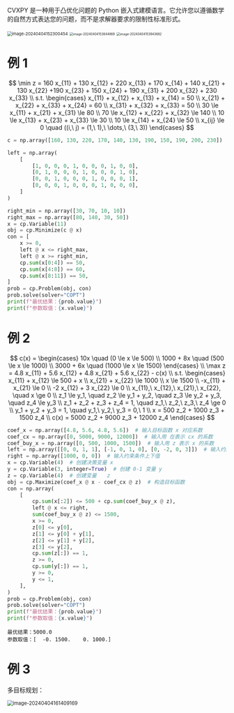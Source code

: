 CVXPY 是一种用于凸优化问题的 Python 嵌入式建模语言。它允许您以遵循数学的自然方式表达您的问题，而不是求解器要求的限制性标准形式。

<img src="https://leafalice-image.oss-cn-hangzhou.aliyuncs.com/img/2024-04-04%2F3d1d16dcfbed2797b76ada42deb1a6be--2518--image-20240404152300454.png" alt="image-20240404152300454" style="zoom: 67%;" />

<img src="https://leafalice-image.oss-cn-hangzhou.aliyuncs.com/img/2024-04-04%2Ffa73085e8dca332cd973e2e5ec308a47--87a5--image-20240404153844869.png" alt="image-20240404153844869" style="zoom:50%;" />

<img src="https://leafalice-image.oss-cn-hangzhou.aliyuncs.com/img/2024-04-04%2F427a383b277f2beb043439c3f00e5e6b--b8d0--image-20240404153943682.png" alt="image-20240404153943682" style="zoom:50%;" />

# 例 1

$$
\min z = 160 x_{11} + 130 x_{12} + 220 x_{13} + 170 x_{14} + 140 x_{21} + 130 x_{22} +190 x_{23} + 150 x_{24} + 190 x_{31} + 200 x_{32} + 230 x_{33} \\
s.t.
\begin{cases}
x_{11} + x_{12} + x_{13} + x_{14} = 50 \\
x_{21} + x_{22} + x_{33} + x_{24} = 60 \\
x_{31} + x_{32} + x_{33} = 50 \\
30 \le x_{11} + x_{21} + x_{31} \le 80 \\
70 \le x_{12} + x_{22} + x_{32} \le 140 \\
10 \le x_{13} + x_{23} + x_{33} \le 30 \\
10 \le x_{14} + x_{24} \le 50 \\
x_{ij} \le 0 \quad ((i,\ j) = (1,\ 1),\ \dots,\ (3,\ 3))
\end{cases}
$$

```python
c = np.array([160, 130, 220, 170, 140, 130, 190, 150, 190, 200, 230])

left = np.array(
    [
        [1, 0, 0, 0, 1, 0, 0, 0, 1, 0, 0],
        [0, 1, 0, 0, 0, 1, 0, 0, 0, 1, 0],
        [0, 0, 1, 0, 0, 0, 1, 0, 0, 0, 1],
        [0, 0, 0, 1, 0, 0, 0, 1, 0, 0, 0],
    ]
)

right_min = np.array([30, 70, 10, 10])
right_max = np.array([80, 140, 30, 50])
x = cp.Variable(11)
obj = cp.Minimize(c @ x)
con = [
    x >= 0,
    left @ x <= right_max,
    left @ x >= right_min,
    cp.sum(x[0:4]) == 50,
    cp.sum(x[4:8]) == 60,
    cp.sum(x[8:11]) == 50,
]
prob = cp.Problem(obj, con)
prob.solve(solver="COPT")
print(f"最优结果：{prob.value}")
print(f"参数取值：{x.value}")
```

# 例 2

$$
c(x) = 
\begin{cases}
10x \quad (0 \le x \le 500) \\
1000 + 8x \quad (500 \le x \le 1000) \\
3000 + 6x \quad (1000 \le x \le 1500)
\end{cases} \\
\max z = 4.8 x_{11} + 5.6 x_{12} + 4.8 x_{21} + 5.6 x_{22} - c(x) \\
s.t.
\begin{cases}
x_{11} + x_{12} \le 500 + x \\
x_{21} + x_{22} \le 1000 \\
x \le 1500 \\
-x_{11} + x_{21} \le 0 \\
-2 x_{12} + 3 x_{22} \le 0 \\
x_{11},\ x_{12},\ x_{21},\ x_{22}, \quad x \ge 0 \\
z_1 \le y_1, \quad z_2 \le y_1 + y_2, \quad z_3 \le y_2 + y_3, \quad z_4 \le y_3 \\
z_1 + z_2 + z_3 + z_4 = 1, \quad z_1,\ z_2,\ z_3,\ z_4 \ge 0 \\
y_1 + y_2 + y_3 = 1, \quad y_1,\ y_2,\ y_3 = 0,\ 1 \\
x = 500 z_2 + 1000 z_3 + 1500 z_4 \\
c(x) = 5000 z_2 + 9000 z_3 + 12000 z_4 
\end{cases}
$$

```python
coef_x = np.array([4.8, 5.6, 4.8, 5.6])  # 输入目标函数 x 对应系数
coef_cx = np.array([0, 5000, 9000, 12000])  # 输入用 在表示 cx 的系数
coef_buy_x = np.array([0, 500, 1000, 1500])  # 输入用 z 表示 x 的系数
left = np.array([[0, 0, 1, 1], [-1, 0, 1, 0], [0, -2, 0, 3]])  # 输入约束条件系数
right = np.array([1000, 0, 0])  # 输入约束条件上下值
x = cp.Variable(4)  # 创建决策变量 x
y = cp.Variable(3, integer=True)  # 创建 0-1 变量 y
z = cp.Variable(4)  # 创建变量　　z
obj = cp.Maximize(coef_x @ x - coef_cx @ z)  # 构造目标函数
con = np.array(
    [
        cp.sum(x[:2]) <= 500 + cp.sum(coef_buy_x @ z),
        left @ x <= right,
        sum(coef_buy_x @ z) <= 1500,
        x >= 0,
        z[0] <= y[0],
        z[1] <= y[0] + y[1],
        z[2] <= y[1] + y[2],
        z[3] <= y[2],
        cp.sum(z[:]) == 1,
        z >= 0,
        cp.sum(y[:]) == 1,
        y >= 0,
        y <= 1,
    ],
)
prob = cp.Problem(obj, con)
prob.solve(solver="COPT")
print(f"最优结果：{prob.value}")
print(f"参数取值：{x.value}")
```

```shell
最优结果：5000.0
参数取值：[  -0. 1500.    0. 1000.]
```

# 例 3

多目标规划：

<img src="https://leafalice-image.oss-cn-hangzhou.aliyuncs.com/img/2024-04-04%2Fd22a1675957ae58a78ca3ed2afcb5882--b3f2--image-20240404161409169.png" alt="image-20240404161409169" style="zoom:80%;" />



